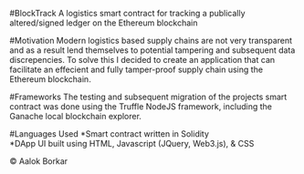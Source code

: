 #BlockTrack
A logistics smart contract for tracking a publically altered/signed ledger on the Ethereum blockchain  

#Motivation
Modern logistics based supply chains are not very transparent and as a result lend themselves to potential tampering and subsequent data discrepencies. To solve this I decided to create an application that can facilitate an effecient and fully tamper-proof supply chain using the Ethereum blockchain. 

#Frameworks
The testing and subsequent migration of the projects smart contract was done using the Truffle NodeJS framework, including the Ganache local blockchain explorer.

#Languages Used
*Smart contract written in Solidity  
*DApp UI built using HTML, Javascript (JQuery, Web3.js), & CSS  

© Aalok Borkar
